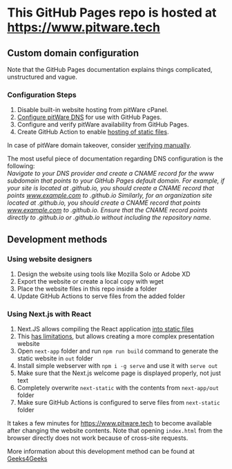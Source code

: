 # This GitHub Pages repo is hosted at https://www.pitware.tech

## Custom domain configuration

Note that the GitHub Pages documentation explains things complicated, unstructured and vague.

### Configuration Steps
1. Disable built-in website hosting from pitWare cPanel.
2. [Configure pitWare DNS](https://docs.github.com/en/pages/configuring-a-custom-domain-for-your-github-pages-site/managing-a-custom-domain-for-your-github-pages-site#configuring-an-apex-domain-and-the-www-subdomain-variant) for use with GitHub Pages.
3. Configure and verify pitWare availability from GitHub Pages.
4. Create GitHub Action to enable [hosting of static files](https://docs.github.com/en/pages/quickstart).

In case of pitWare domain takeover, consider [verifying manually](https://docs.github.com/en/pages/configuring-a-custom-domain-for-your-github-pages-site/verifying-your-custom-domain-for-github-pages).

The most useful piece of documentation regarding DNS configuration is the following: <br>
*Navigate to your DNS provider and create a CNAME record for the www subdomain that points to your GitHub Pages default domain.
For example, if your site is located at <user>.github.io, you should create a CNAME record that points www.example.com to <user>.github.io
Similarly, for an organization site located at <organization>.github.io, you should create a CNAME record that points www.example.com to <organization>.github.io.
Ensure that the CNAME record points directly to <user>.github.io or <organization>.github.io without including the repository name.*

## Development methods

### Using website designers
1. Design the website using tools like Mozilla Solo or Adobe XD
2. Export the website or create a local copy with wget
3. Place the website files in this repo inside a folder
4. Update GitHub Actions to serve files from the added folder

### Using Next.js with React
1. Next.JS allows compiling the React application [into static files](https://nextjs.org/docs/pages/building-your-application/deploying/static-exports)
2. This [has limitations](https://nextjs.org/docs/pages/building-your-application/deploying/static-exports#supported-features-1), but allows creating a more complex presentation website
3. Open `next-app` folder and run `npm run build` command to generate the static website in `out` folder
4. Install simple webserver with `npm i -g serve` and use it with `serve out`
5. Make sure that the Next.js welcome page is displayed properly, not just text
6. Completely overwrite `next-static` with the contents from `next-app/out` folder
7. Make sure GitHub Actions is configured to serve files from `next-static` folder

It takes a few minutes for https://www.pitware.tech to become available after changing the website contents. Note that opening `index.html` from the browser directly does not work because of cross-site requests.

More information about this development method can be found at [Geeks4Geeks](https://www.geeksforgeeks.org/next-js-static-html-export/)
